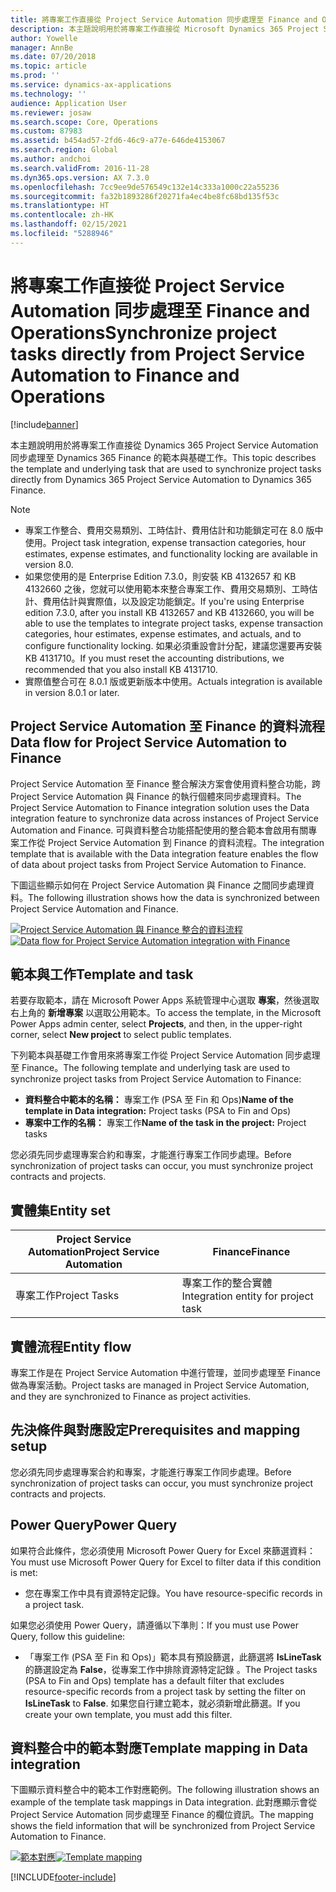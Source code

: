 ```yaml
---
title: 將專案工作直接從 Project Service Automation 同步處理至 Finance and Operations
description: 本主題說明用於將專案工作直接從 Microsoft Dynamics 365 Project Service Automation 同步處理至 Dynamics 365 Finance 的範本與基礎工作。
author: Yowelle
manager: AnnBe
ms.date: 07/20/2018
ms.topic: article
ms.prod: ''
ms.service: dynamics-ax-applications
ms.technology: ''
audience: Application User
ms.reviewer: josaw
ms.search.scope: Core, Operations
ms.custom: 87983
ms.assetid: b454ad57-2fd6-46c9-a77e-646de4153067
ms.search.region: Global
ms.author: andchoi
ms.search.validFrom: 2016-11-28
ms.dyn365.ops.version: AX 7.3.0
ms.openlocfilehash: 7cc9ee9de576549c132e14c333a1000c22a55236
ms.sourcegitcommit: fa32b1893286f20271fa4ec4be8fc68bd135f53c
ms.translationtype: HT
ms.contentlocale: zh-HK
ms.lasthandoff: 02/15/2021
ms.locfileid: "5288946"
---
```

# <a name="synchronize-project-tasks-directly-from-project-service-automation-to-finance-and-operations"></a><span data-ttu-id="c9fd7-103">將專案工作直接從 Project Service Automation 同步處理至 Finance and Operations</span><span class="sxs-lookup"><span data-stu-id="c9fd7-103">Synchronize project tasks directly from Project Service Automation to Finance and Operations</span></span>

[!include[banner](../includes/banner.md)]

<span data-ttu-id="c9fd7-104">本主題說明用於將專案工作直接從 Dynamics 365 Project Service Automation 同步處理至 Dynamics 365 Finance 的範本與基礎工作。</span><span class="sxs-lookup"><span data-stu-id="c9fd7-104">This topic describes the template and underlying task that are used to synchronize project tasks directly from Dynamics 365 Project Service Automation to Dynamics 365 Finance.</span></span>

> [!NOTE]
> - <span data-ttu-id="c9fd7-105">專案工作整合、費用交易類別、工時估計、費用估計和功能鎖定可在 8.0 版中使用。</span><span class="sxs-lookup"><span data-stu-id="c9fd7-105">Project task integration, expense transaction categories, hour estimates, expense estimates, and functionality locking are available in version 8.0.</span></span>
> - <span data-ttu-id="c9fd7-106">如果您使用的是 Enterprise Edition 7.3.0，則安裝 KB 4132657 和 KB 4132660 之後，您就可以使用範本來整合專案工作、費用交易類別、工時估計、費用估計與實際值，以及設定功能鎖定。</span><span class="sxs-lookup"><span data-stu-id="c9fd7-106">If you're using Enterprise edition 7.3.0, after you install KB 4132657 and KB 4132660, you will be able to use the templates to integrate project tasks, expense transaction categories, hour estimates, expense estimates, and actuals, and to configure functionality locking.</span></span> <span data-ttu-id="c9fd7-107">如果必須重設會計分配，建議您還要再安裝 KB 4131710。</span><span class="sxs-lookup"><span data-stu-id="c9fd7-107">If you must reset the accounting distributions, we recommended that you also install KB 4131710.</span></span>
> - <span data-ttu-id="c9fd7-108">實際值整合可在 8.0.1 版或更新版本中使用。</span><span class="sxs-lookup"><span data-stu-id="c9fd7-108">Actuals integration is available in version 8.0.1 or later.</span></span>

## <a name="data-flow-for-project-service-automation-to-finance"></a><span data-ttu-id="c9fd7-109">Project Service Automation 至 Finance 的資料流程</span><span class="sxs-lookup"><span data-stu-id="c9fd7-109">Data flow for Project Service Automation to Finance</span></span>

<span data-ttu-id="c9fd7-110">Project Service Automation 至 Finance 整合解決方案會使用資料整合功能，跨 Project Service Automation 與 Finance 的執行個體來同步處理資料。</span><span class="sxs-lookup"><span data-stu-id="c9fd7-110">The Project Service Automation to Finance integration solution uses the Data integration feature to synchronize data across instances of Project Service Automation and Finance.</span></span> <span data-ttu-id="c9fd7-111">可與資料整合功能搭配使用的整合範本會啟用有關專案工作從 Project Service Automation 到 Finance 的資料流程。</span><span class="sxs-lookup"><span data-stu-id="c9fd7-111">The integration template that is available with the Data integration feature enables the flow of data about project tasks from Project Service Automation to Finance.</span></span>

<span data-ttu-id="c9fd7-112">下圖這些顯示如何在 Project Service Automation 與 Finance 之間同步處理資料。</span><span class="sxs-lookup"><span data-stu-id="c9fd7-112">The following illustration shows how the data is synchronized between Project Service Automation and Finance.</span></span>

<span data-ttu-id="c9fd7-113">[![Project Service Automation 與 Finance 整合的資料流程](./media/ProjectTasksFlow.png)](./media/ProjectTasksFlow.png)</span><span class="sxs-lookup"><span data-stu-id="c9fd7-113">[![Data flow for Project Service Automation integration with Finance](./media/ProjectTasksFlow.png)](./media/ProjectTasksFlow.png)</span></span>

## <a name="template-and-task"></a><span data-ttu-id="c9fd7-114">範本與工作</span><span class="sxs-lookup"><span data-stu-id="c9fd7-114">Template and task</span></span>

<span data-ttu-id="c9fd7-115">若要存取範本，請在 Microsoft Power Apps 系統管理中心選取 **專案**，然後選取右上角的 **新增專案** 以選取公用範本。</span><span class="sxs-lookup"><span data-stu-id="c9fd7-115">To access the template, in the Microsoft Power Apps admin center, select **Projects**, and then, in the upper-right corner, select **New project** to select public templates.</span></span>

<span data-ttu-id="c9fd7-116">下列範本與基礎工作會用來將專案工作從 Project Service Automation 同步處理至 Finance。</span><span class="sxs-lookup"><span data-stu-id="c9fd7-116">The following template and underlying task are used to synchronize project tasks from Project Service Automation to Finance:</span></span>

- <span data-ttu-id="c9fd7-117">**資料整合中範本的名稱：** 專案工作 (PSA 至 Fin 和 Ops)</span><span class="sxs-lookup"><span data-stu-id="c9fd7-117">**Name of the template in Data integration:** Project tasks (PSA to Fin and Ops)</span></span>
- <span data-ttu-id="c9fd7-118">**專案中工作的名稱：** 專案工作</span><span class="sxs-lookup"><span data-stu-id="c9fd7-118">**Name of the task in the project:** Project tasks</span></span>

<span data-ttu-id="c9fd7-119">您必須先同步處理專案合約和專案，才能進行專案工作同步處理。</span><span class="sxs-lookup"><span data-stu-id="c9fd7-119">Before synchronization of project tasks can occur, you must synchronize project contracts and projects.</span></span>

## <a name="entity-set"></a><span data-ttu-id="c9fd7-120">實體集</span><span class="sxs-lookup"><span data-stu-id="c9fd7-120">Entity set</span></span>

| <span data-ttu-id="c9fd7-121">Project Service Automation</span><span class="sxs-lookup"><span data-stu-id="c9fd7-121">Project Service Automation</span></span> | <span data-ttu-id="c9fd7-122">Finance</span><span class="sxs-lookup"><span data-stu-id="c9fd7-122">Finance</span></span>                             |
|----------------------------|-------------------------------------|
| <span data-ttu-id="c9fd7-123">專案工作</span><span class="sxs-lookup"><span data-stu-id="c9fd7-123">Project Tasks</span></span>              | <span data-ttu-id="c9fd7-124">專案工作的整合實體</span><span class="sxs-lookup"><span data-stu-id="c9fd7-124">Integration entity for project task</span></span> |

## <a name="entity-flow"></a><span data-ttu-id="c9fd7-125">實體流程</span><span class="sxs-lookup"><span data-stu-id="c9fd7-125">Entity flow</span></span>

<span data-ttu-id="c9fd7-126">專案工作是在 Project Service Automation 中進行管理，並同步處理至 Finance 做為專案活動。</span><span class="sxs-lookup"><span data-stu-id="c9fd7-126">Project tasks are managed in Project Service Automation, and they are synchronized to Finance as project activities.</span></span>

## <a name="prerequisites-and-mapping-setup"></a><span data-ttu-id="c9fd7-127">先決條件與對應設定</span><span class="sxs-lookup"><span data-stu-id="c9fd7-127">Prerequisites and mapping setup</span></span>

<span data-ttu-id="c9fd7-128">您必須先同步處理專案合約和專案，才能進行專案工作同步處理。</span><span class="sxs-lookup"><span data-stu-id="c9fd7-128">Before synchronization of project tasks can occur, you must synchronize project contracts and projects.</span></span>

## <a name="power-query"></a><span data-ttu-id="c9fd7-129">Power Query</span><span class="sxs-lookup"><span data-stu-id="c9fd7-129">Power Query</span></span>

<span data-ttu-id="c9fd7-130">如果符合此條件，您必須使用 Microsoft Power Query for Excel 來篩選資料：</span><span class="sxs-lookup"><span data-stu-id="c9fd7-130">You must use Microsoft Power Query for Excel to filter data if this condition is met:</span></span>

- <span data-ttu-id="c9fd7-131">您在專案工作中具有資源特定記錄。</span><span class="sxs-lookup"><span data-stu-id="c9fd7-131">You have resource-specific records in a project task.</span></span>

<span data-ttu-id="c9fd7-132">如果您必須使用 Power Query，請遵循以下準則：</span><span class="sxs-lookup"><span data-stu-id="c9fd7-132">If you must use Power Query, follow this guideline:</span></span>

- <span data-ttu-id="c9fd7-133">「專案工作 (PSA 至 Fin 和 Ops)」範本具有預設篩選，此篩選將 **IsLineTask** 的篩選設定為 **False**，從專案工作中排除資源特定記錄 。</span><span class="sxs-lookup"><span data-stu-id="c9fd7-133">The Project tasks (PSA to Fin and Ops) template has a default filter that excludes resource-specific records from a project task by setting the filter on **IsLineTask** to **False**.</span></span> <span data-ttu-id="c9fd7-134">如果您自行建立範本，就必須新增此篩選。</span><span class="sxs-lookup"><span data-stu-id="c9fd7-134">If you create your own template, you must add this filter.</span></span>

## <a name="template-mapping-in-data-integration"></a><span data-ttu-id="c9fd7-135">資料整合中的範本對應</span><span class="sxs-lookup"><span data-stu-id="c9fd7-135">Template mapping in Data integration</span></span>

<span data-ttu-id="c9fd7-136">下圖顯示資料整合中的範本工作對應範例。</span><span class="sxs-lookup"><span data-stu-id="c9fd7-136">The following illustration shows an example of the template task mappings in Data integration.</span></span> <span data-ttu-id="c9fd7-137">此對應顯示會從 Project Service Automation 同步處理至 Finance 的欄位資訊。</span><span class="sxs-lookup"><span data-stu-id="c9fd7-137">The mapping shows the field information that will be synchronized from Project Service Automation to Finance.</span></span>

<span data-ttu-id="c9fd7-138">[![範本對應](./media/ProjectTasksMapping.png)](./media/ProjectTasksMapping.png)</span><span class="sxs-lookup"><span data-stu-id="c9fd7-138">[![Template mapping](./media/ProjectTasksMapping.png)](./media/ProjectTasksMapping.png)</span></span>


[!INCLUDE[footer-include](../includes/footer-banner.md)]
